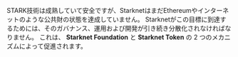 STARK技術は成熟していて安全ですが、StarknetはまだEthereumやインターネットのような公共財の状態を達成していません。 Starknetがこの目標に到達するためには、そのガバナンス、運用および開発が引き続き分散化されなければなりません。 これは、 **Starknet Foundation** と **Starknet Token** の 2 つのメカニズムによって促進されます。
